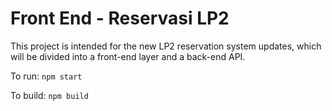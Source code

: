 # Front End - Reservasi LP2

This project is intended for the new LP2 reservation system updates, which will be divided into a front-end layer and a back-end API.

To run:
`npm start`

To build:
`npm build`